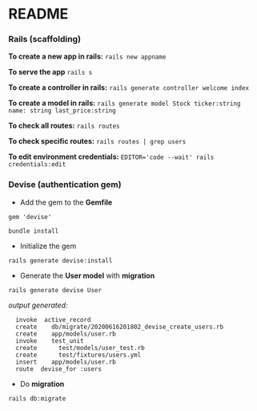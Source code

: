 # README

### Rails (scaffolding)

**To create a new app in rails:**
`rails new appname`

**To serve the app**
`rails s`

**To create a controller in rails:**
`rails generate controller welcome index`

**To create a model in rails:**
`rails generate model Stock ticker:string name: string last_price:string`

**To check all routes:**
`rails routes`

**To check specific routes:**
`rails routes | grep users`

**To edit environment credentials:**
`EDITOR='code --wait' rails credentials:edit`



### Devise (authentication gem)

* Add the gem to the **Gemfile**

`gem 'devise'`

`bundle install`

* Initialize the gem

`rails generate devise:install`

* Generate the **User model** with **migration**

`rails generate devise User`

*output generated:*

```
  invoke  active_record
  create    db/migrate/20200616201802_devise_create_users.rb
  create    app/models/user.rb
  invoke    test_unit
  create      test/models/user_test.rb
  create      test/fixtures/users.yml
  insert    app/models/user.rb
  route  devise_for :users
````

* Do **migration**

`rails db:migrate`

